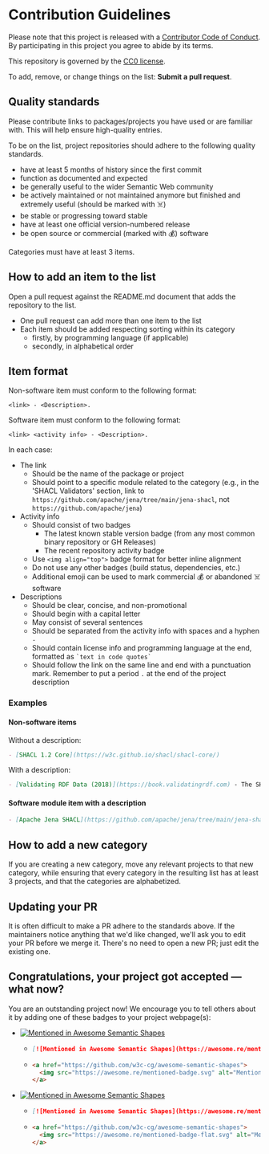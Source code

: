 # Contribution Guidelines

Please note that this project is released with a [Contributor Code of Conduct](CODE_OF_CONDUCT.md).
By participating in this project you agree to abide by its terms.

This repository is governed by the [CC0 license](https://creativecommons.org/publicdomain/zero/1.0/).

To add, remove, or change things on the list: **Submit a pull request**.

## Quality standards

Please contribute links to packages/projects you have used or are familiar with. This will help ensure high-quality entries.

To be on the list, project repositories should adhere to the following quality standards.

- have at least 5 months of history since the first commit
- function as documented and expected
- be generally useful to the wider Semantic Web community
- be actively maintained or not maintained anymore but finished and extremely useful (should be marked with ☠️)
- be stable or progressing toward stable
- have at least one official version-numbered release
- be open source or commercial (marked with 💰) software

Categories must have at least 3 items.

## How to add an item to the list

Open a pull request against the README.md document that adds the repository to the list.

- One pull request can add more than one item to the list
- Each item should be added respecting sorting within its category
  - firstly, by programming language (if applicable)
  - secondly, in alphabetical order

## Item format

Non-software item must conform to the following format:
```
<link> - <Description>.
```

Software item must conform to the following format:
```
<link> <activity info> - <Description>.
```

In each case:
- The link
  - Should be the name of the package or project
  - Should point to a specific module related to the category (e.g., in the 'SHACL Validators' section, link to `https://github.com/apache/jena/tree/main/jena-shacl`, not `https://github.com/apache/jena`)
- Activity info
  - Should consist of two badges
    - The latest known stable version badge (from any most common binary repository or GH Releases)
    - The recent repository activity badge
  - Use `<img align="top">` badge format for better inline alignment
  - Do not use any other badges (build status, dependencies, etc.)
  - Additional emoji can be used to mark commercial 💰 or abandoned ☠️ software
- Descriptions
  - Should be clear, concise, and non-promotional
  - Should begin with a capital letter
  - May consist of several sentences
  - Should be separated from the activity info with spaces and a hyphen ` - `
  - Should contain license info and programming language at the end, formatted as ``` `text in code quotes` ```
  - Should follow the link on the same line and end with a punctuation mark. Remember to put a period `.` at the end of the project description

### Examples

#### Non-software items

Without a description:

```markdown
- [SHACL 1.2 Core](https://w3c.github.io/shacl/shacl-core/)
```

With a description:
```markdown
- [Validating RDF Data (2018)](https://book.validatingrdf.com) - The SHACL and ShEx book.
```

#### Software module item with a description

```markdown
- [Apache Jena SHACL](https://github.com/apache/jena/tree/main/jena-shacl) <img alt="Maven Central Version" src="https://img.shields.io/maven-central/v/org.apache.jena/jena-shacl" align="top"> <img alt="Maven Central Last Update" src="https://img.shields.io/maven-central/last-update/org.apache.jena/jena-shacl" align="top"> - Supports SHACL Core, SHACL-SPARQL; [docs](https://jena.apache.org/documentation/shacl/index.html); `Apache-2.0` license; `Java`.
```

## How to add a new category

If you are creating a new category, move any relevant projects to that new category, while ensuring
that every category in the resulting list has at least 3 projects, and that the categories are alphabetized.

## Updating your PR

It is often difficult to make a PR adhere to the standards above.
If the maintainers notice anything that we'd like changed, we'll ask you to
edit your PR before we merge it. There's no need to open a new PR; just edit
the existing one.

## Congratulations, your project got accepted — what now?

You are an outstanding project now! We encourage you to tell others about it 
by adding one of these badges to your project webpage(s):
- [![Mentioned in Awesome Semantic Shapes](https://awesome.re/mentioned-badge.svg)](https://github.com/w3c-cg/awesome-semantic-shapes)  
  - ```md
    [![Mentioned in Awesome Semantic Shapes](https://awesome.re/mentioned-badge.svg)](https://github.com/w3c-cg/awesome-semantic-shapes)  
    ```
  - ```html
    <a href="https://github.com/w3c-cg/awesome-semantic-shapes">
      <img src="https://awesome.re/mentioned-badge.svg" alt="Mentioned in Awesome Semantic Shapes" style="max-width: 100%;">
    </a>
    ```

- [![Mentioned in Awesome Semantic Shapes](https://awesome.re/mentioned-badge-flat.svg)](https://github.com/w3c-cg/awesome-semantic-shapes)
  - ```md
    [![Mentioned in Awesome Semantic Shapes](https://awesome.re/mentioned-badge-flat.svg)](https://github.com/w3c-cg/awesome-semantic-shapes)
    ```
  - ```html
    <a href="https://github.com/w3c-cg/awesome-semantic-shapes">
      <img src="https://awesome.re/mentioned-badge-flat.svg" alt="Mentioned in Awesome Semantic Shapes" style="max-width: 100%;">
    </a>
    ```
